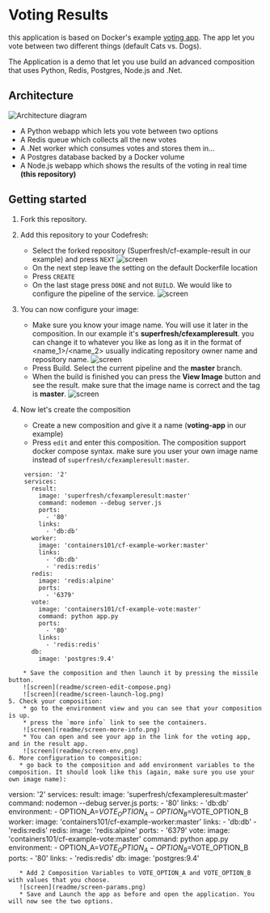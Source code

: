 

Voting Results
==============


this application is based on Docker's example [voting app](https://github.com/docker/example-voting-app). The app let you vote between two different things (default Cats vs. Dogs). 

The Application is a demo that let you use build an advanced composition that uses Python, Redis, Postgres, Node.js and .Net.

Architecture
-----

![Architecture diagram](readme/architecture.png)

* A Python webapp which lets you vote between two options
* A Redis queue which collects all the new votes
* A .Net worker which consumes votes and stores them in…
* A Postgres database backed by a Docker volume
* A Node.js webapp which shows the results of the voting in real time **(this repository)**

Getting started
---------------

1. Fork this repository. 
2. Add this repository to your Codefresh:
    * Select the forked repository (Superfresh/cf-example-result in our example) and press `NEXT`
    ![screen](readme/screen-select-repo.png)
    * On the next step leave the setting on the default Dockerfile location
    * Press `CREATE`
    * On the last stage press `DONE` and not `BUILD`. We would like to configure the pipeline of the service.
    ![screen](readme/screen-finish-add.png)

3. You can now configure your image:
    * Make sure you know your image name. You will use it later in the composition. In our example it's **superfresh/cfexampleresult**. you can change it to whatever you like as long as it in the format of <name_1>/<name_2> usually indicating repository owner name and repository name. 
    ![screen](readme/screen-image-name.png)
    * Press Build. Select the current pipeline and the **master** branch.
    * When the build is finished you can press the **View Image** button and see the result. make sure that the image name is correct and the tag is **master**.
    ![screen](readme/screen-image-final.png)
4. Now let's create the composition
    * Create a new composition and give it a name (**voting-app** in our example)
    * Press `edit` and enter this composition. The composition support docker compose syntax. make sure you user your own image name instead of `superfresh/cfexampleresult:master`.
    
   ```
    version: '2'
    services:
      result:
        image: 'superfresh/cfexampleresult:master'
        command: nodemon --debug server.js
        ports:
          - '80'
        links:
          - 'db:db'
      worker:
        image: 'containers101/cf-example-worker:master'
        links:
          - 'db:db'
          - 'redis:redis'
      redis:
        image: 'redis:alpine'
        ports:
          - '6379'
      vote:
        image: 'containers101/cf-example-vote:master'
        command: python app.py
        ports:
          - '80'
        links:
          - 'redis:redis'
      db:
        image: 'postgres:9.4'
```
    * Save the composition and then launch it by pressing the missile button.
    ![screen](readme/screen-edit-compose.png)
    ![screen](readme/screen-launch-log.png)
5. Check your composition:
    * go to the environment view and you can see that your composition is up.
    * press the `more info` link to see the containers.
    ![screen](readme/screen-more-info.png)
    * You can open and see your app in the link for the voting app, and in the result app. 
    ![screen](readme/screen-env.png)
6. More configuration to composition:
   * go back to the composition and add environment variables to the composition. It should look like this (again, make sure you use your own image name):
   ```
   version: '2'
   services:
     result:
       image: 'superfresh/cfexampleresult:master'
       command: nodemon --debug server.js
       ports:
         - '80'
       links:
         - 'db:db'
       environment:
         - OPTION_A=$VOTE_OPTION_A
         - OPTION_B=$VOTE_OPTION_B
     worker:
       image: 'containers101/cf-example-worker:master'
       links:
         - 'db:db'
         - 'redis:redis'
     redis:
       image: 'redis:alpine'
       ports:
         - '6379'
     vote:
       image: 'containers101/cf-example-vote:master'
       command: python app.py
       environment:
         - OPTION_A=$VOTE_OPTION_A
         - OPTION_B=$VOTE_OPTION_B
       ports:
         - '80'
       links:
         - 'redis:redis'
     db:
       image: 'postgres:9.4'
```
   * Add 2 Composition Variables to VOTE_OPTION_A and VOTE_OPTION_B with values that you choose.
   ![screen](readme/screen-params.png)
   * Save and Launch the app as before and open the application. You will now see the two options.


